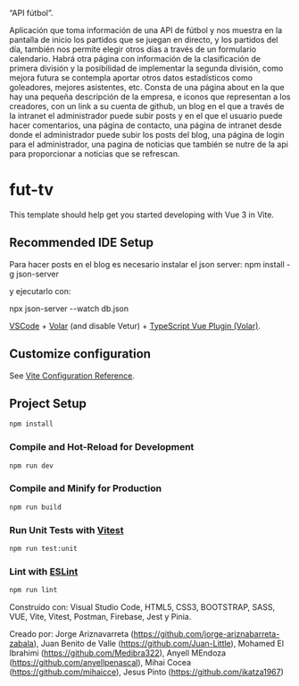 “API fútbol”.

Aplicación que toma información de una API de fútbol y nos muestra en la pantalla de inicio los partidos que se juegan en directo, y los partidos del día, también nos permite elegir otros días a través de un formulario calendario. Habrá otra página con información de la clasificación de primera división y la posibilidad de implementar la segunda división, como mejora futura se contempla aportar otros datos estadísticos como goleadores, mejores asistentes, etc.
Consta de una página about en la que hay una pequeña descripción de la empresa, e iconos que representan a los creadores, con un link a su cuenta de github, un blog en el que a través de la intranet el administrador puede subir posts y en el que el usuario puede hacer comentarios, una página de contacto, una página de intranet desde donde el administrador puede subir los posts del blog, una página de login para el administrador, una pagina de noticias que también se nutre de la api para proporcionar a noticias que se refrescan.

# fut-tv

This template should help get you started developing with Vue 3 in Vite.

## Recommended IDE Setup

Para hacer posts en el blog es necesario instalar el json server:
npm install -g json-server

y ejecutarlo con:

npx json-server --watch db.json

[VSCode](https://code.visualstudio.com/) + [Volar](https://marketplace.visualstudio.com/items?itemName=Vue.volar) (and disable Vetur) + [TypeScript Vue Plugin (Volar)](https://marketplace.visualstudio.com/items?itemName=Vue.vscode-typescript-vue-plugin).

## Customize configuration

See [Vite Configuration Reference](https://vitejs.dev/config/).

## Project Setup

```sh
npm install
```

### Compile and Hot-Reload for Development

```sh
npm run dev
```

### Compile and Minify for Production

```sh
npm run build
```

### Run Unit Tests with [Vitest](https://vitest.dev/)

```sh
npm run test:unit
```

### Lint with [ESLint](https://eslint.org/)

```sh
npm run lint
```
Construido con: Visual Studio Code, HTML5, CSS3, BOOTSTRAP, SASS, VUE, Vite, Vitest, Postman, Firebase, Jest y Pinia.

Creado por: Jorge Ariznavarreta (https://github.com/jorge-ariznabarreta-zabala), Juan Benito de Valle (https://github.com/Juan-Little), Mohamed El Ibrahimi (https://github.com/Medibra322), Anyell MEndoza (https://github.com/anyellpenascal), Mihai Cocea (https://github.com/mihaicce), Jesus Pinto (https://github.com/ikatza1967)